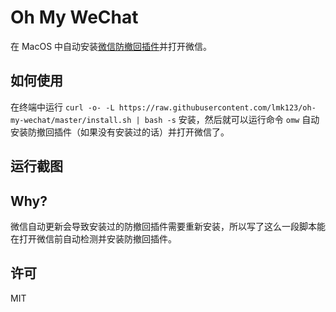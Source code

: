 # Oh My WeChat

在 MacOS 中自动安装[微信防撤回插件](https://github.com/TKkk-iOSer/WeChatPlugin-MacOS)并打开微信。

## 如何使用

在终端中运行 `curl -o- -L https://raw.githubusercontent.com/lmk123/oh-my-wechat/master/install.sh | bash -s` 安装，然后就可以运行命令 `omw` 自动安装防撤回插件（如果没有安装过的话）并打开微信了。

## 运行截图

## Why?

微信自动更新会导致安装过的防撤回插件需要重新安装，所以写了这么一段脚本能在打开微信前自动检测并安装防撤回插件。

## 许可

MIT
